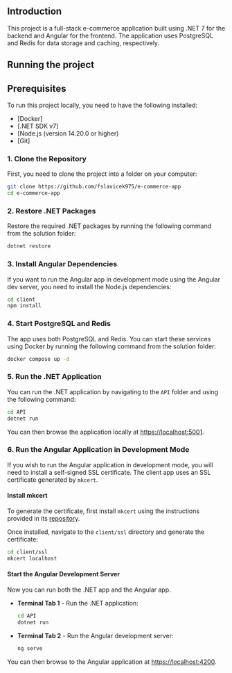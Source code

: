 ## Introduction

This project is a full-stack e-commerce application built using .NET 7 for the backend and Angular for the frontend. The application uses PostgreSQL and Redis for data storage and caching, respectively.

## Running the project

## Prerequisites

To run this project locally, you need to have the following installed:

- [Docker]
- [.NET SDK v7]
- [Node.js (version 14.20.0 or higher)
- [Git]

### 1. Clone the Repository

First, you need to clone the project into a folder on your computer:

```sh
git clone https://github.com/fslavicek975/e-commerce-app
cd e-commerce-app
```

### 2. Restore .NET Packages

Restore the required .NET packages by running the following command from the solution folder:

```sh
dotnet restore
```

### 3. Install Angular Dependencies

If you want to run the Angular app in development mode using the Angular dev server, you need to install the Node.js dependencies:

```sh
cd client
npm install
```

### 4. Start PostgreSQL and Redis

The app uses both PostgreSQL and Redis. You can start these services using Docker by running the following command from the solution folder:

```sh
docker compose up -d
```

### 5. Run the .NET Application

You can run the .NET application by navigating to the `API` folder and using the following command:

```sh
cd API
dotnet run
```

You can then browse the application locally at [https://localhost:5001](https://localhost:5001).

### 6. Run the Angular Application in Development Mode

If you wish to run the Angular application in development mode, you will need to install a self-signed SSL certificate. The client app uses an SSL certificate generated by `mkcert`.

#### Install mkcert

To generate the certificate, first install `mkcert` using the instructions provided in its [repository](https://github.com/FiloSottile/mkcert).

Once installed, navigate to the `client/ssl` directory and generate the certificate:

```sh
cd client/ssl
mkcert localhost
```

#### Start the Angular Development Server

Now you can run both the .NET app and the Angular app.

- **Terminal Tab 1** - Run the .NET application:

  ```sh
  cd API
  dotnet run
  ```

- **Terminal Tab 2** - Run the Angular development server:

  ```sh
  ng serve
  ```

You can then browse to the Angular application at [https://localhost:4200](https://localhost:4200).

